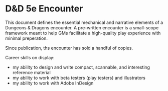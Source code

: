 # D&D 5e Encounter

This document defines the essential mechanical and narrative elements of a Dungeons & Dragons encounter. A pre-written encounter is a small-scope framework meant to help GMs facilitate a high-quality play experience with minimal preperation.

Since publication, ths encounter has sold a handful of copies.

Career skills on display:

- my ability to design and write compact, scannable, and interesting reference material
- my ability to work with beta testers (play testers) and illustrators
- my ability to work with Adobe InDesign
